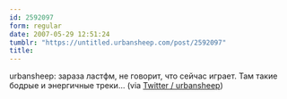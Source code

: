 ```yaml
---
id: 2592097
form: regular
date: 2007-05-29 12:51:24
tumblr: "https://untitled.urbansheep.com/post/2592097"
title:
---
```


<p>urbansheep: зараза ластфм, не говорит, что сейчас играет. Там такие бодрые и энергичные треки&hellip; (via <a href="http://twitter.com/urbansheep/statuses/82275162">Twitter / urbansheep</a>)</p>


